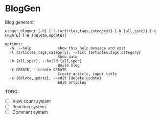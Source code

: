 # BlogGen
Blog generator

```
usage: blogmgr [-h] [-l {articles,tags,category}] [-b {all,spec}] [-c CREATE] [-e {delete,update}]

options:
  -h, --help            show this help message and exit
  -l {articles,tags,category}, --list {articles,tags,category}
                        Show data
  -b {all,spec}, --build {all,spec}
                        Build blog
  -c CREATE, --create CREATE
                        Create article, input title
  -e {delete,update}, --edit {delete,update}
                        Edit articles
```

TODO:

- [ ] View count system
- [ ] Reaction system
- [ ] Comment system
